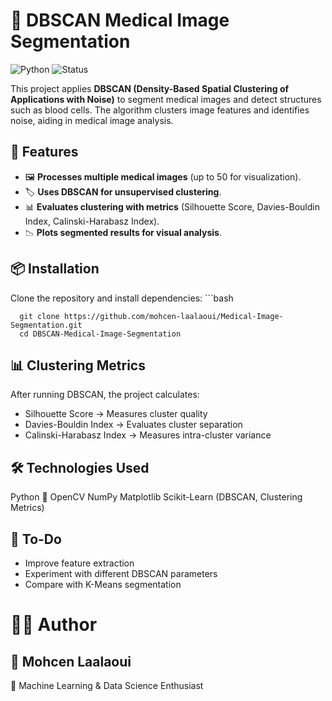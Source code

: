 # 🏥 DBSCAN Medical Image Segmentation

![Python](https://img.shields.io/badge/Python-3.8%2B-blue)
![Status](https://img.shields.io/badge/Status-Completed-brightgreen)


This project applies **DBSCAN (Density-Based Spatial Clustering of Applications with Noise)** to segment medical images and detect structures such as blood cells. The algorithm clusters image features and identifies noise, aiding in medical image analysis.

## 🚀 Features
- 🖼 **Processes multiple medical images** (up to 50 for visualization).
- 🏷 **Uses DBSCAN for unsupervised clustering**.
- 📊 **Evaluates clustering with metrics** (Silhouette Score, Davies-Bouldin Index, Calinski-Harabasz Index).
- 📉 **Plots segmented results for visual analysis**.

## 📦 Installation
  Clone the repository and install dependencies:
    ```bash
    
      git clone https://github.com/mohcen-laalaoui/Medical-Image-Segmentation.git
      cd DBSCAN-Medical-Image-Segmentation

## 📊 Clustering Metrics
After running DBSCAN, the project calculates:

- Silhouette Score → Measures cluster quality
- Davies-Bouldin Index → Evaluates cluster separation
- Calinski-Harabasz Index → Measures intra-cluster variance

## 🛠 Technologies Used
Python 🐍
OpenCV
NumPy
Matplotlib
Scikit-Learn (DBSCAN, Clustering Metrics)

## 📌 To-Do
 - Improve feature extraction
 - Experiment with different DBSCAN parameters
 - Compare with K-Means segmentation


# 👨‍💻 Author
## 📌 Mohcen Laalaoui
  💼 Machine Learning & Data Science Enthusiast
